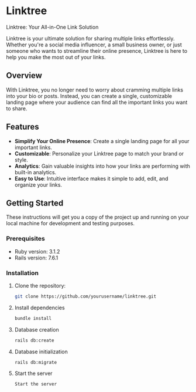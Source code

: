 # Linktree

Linktree: Your All-in-One Link Solution

Linktree is your ultimate solution for sharing multiple links effortlessly. Whether you're a social media influencer, a small business owner, or just someone who wants to streamline their online presence, Linktree is here to help you make the most out of your links.


## Overview

With Linktree, you no longer need to worry about cramming multiple links into your bio or posts. Instead, you can create a single, customizable landing page where your audience can find all the important links you want to share.

## Features

- **Simplify Your Online Presence**: Create a single landing page for all your important links.
- **Customizable**: Personalize your Linktree page to match your brand or style.
- **Analytics**: Gain valuable insights into how your links are performing with built-in analytics.
- **Easy to Use**: Intuitive interface makes it simple to add, edit, and organize your links.

## Getting Started

These instructions will get you a copy of the project up and running on your local machine for development and testing purposes.

### Prerequisites

- Ruby version: 3.1.2
- Rails version: 7.6.1

### Installation

1. Clone the repository:

   ```bash
   git clone https://github.com/yourusername/linktree.git

2. Install dependencies
     ```bash
     bundle install
3. Database creation
      ```bash
      rails db:create
4. Database initialization
      ```bash
      rails db:migrate
5. Start the server
      ```bash
      Start the server
